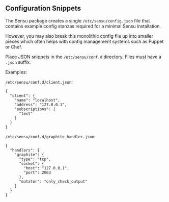 Configuration Snippets
----------------------

The Sensu package creates a single `/etc/sensu/config.json` file that
contains example config stanzas required for a minimal Sensu installation.

However, you may also break this monolithic config file up into smaller
pieces which often helps with config management systems such as Puppet or Chef.

Place JSON snippets in the `/etc/sensu/conf.d` directory. Files must have
a `.json` suffix.

Examples:

`/etc/sensu/conf.d/client.json`:

    {
      "client": {
        "name": "localhost",
        "address": "127.0.0.1",
        "subscriptions": [
          "test"
        ]
      }
    }

`/etc/sensu/conf.d/graphite_handler.json`:

    {
      "handlers": {
        "graphite": {
          "type": "tcp",
          "socket": {
            "host": "127.0.0.1",
            "port": 2003
          },
          "mutator": "only_check_output"
        }
      }
    }
